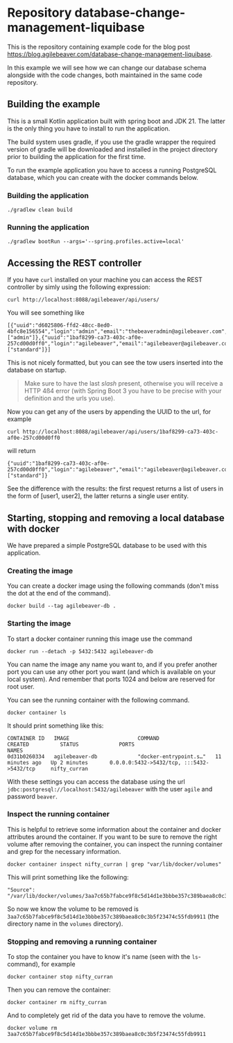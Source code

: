 # Repository database-change-management-liquibase

This is the repository containing example code for the blog post https://blog.agilebeaver.com/database-change-management-liquibase.

In this example we will see how we can change our database schema alongside with the code changes, both maintained in the same code repository.

## Building the example

This is a small Kotlin application built with spring boot and JDK 21. The latter is the only thing you have to install to run the application.

The build system uses gradle, if you use the gradle wrapper the required version of gradle will be downloaded and installed in the project directory prior to building the application for the first time.

To run the example application you have to access a running PostgreSQL database, which you can create with the docker commands below.

### Building the application

    ./gradlew clean build

### Running the application

    ./gradlew bootRun --args='--spring.profiles.active=local'

## Accessing the REST controller

If you have ``curl`` installed on your machine you can access the REST controller by simly using the following expression:

    curl http://localhost:8088/agilebeaver/api/users/

You will see something like

    [{"uuid":"d6025806-ffd2-48cc-8ed0-4bfc8e156554","login":"admin","email":"thebeaveradmin@agilebeaver.com","roles":["admin"]},{"uuid":"1baf8299-ca73-403c-af0e-257cd00d0ff0","login":"agilebeaver","email":"agilebeaver@agilebeaver.com","roles":["standard"]}]

This is not nicely formatted, but you can see the tow users inserted into the database on startup.

> Make sure to have the last _slash_ present, otherwise you will receive a HTTP 4ß4 error (with Spring Boot 3 you have to be precise with your definition and the urls you use).

Now you can get any of the users by appending the UUID to the url, for example

    curl http://localhost:8088/agilebeaver/api/users/1baf8299-ca73-403c-af0e-257cd00d0ff0

will return

    {"uuid":"1baf8299-ca73-403c-af0e-257cd00d0ff0","login":"agilebeaver","email":"agilebeaver@agilebeaver.com","roles":["standard"]}

See the difference with the results: the first request returns a list of users in the form of \[user1, user2\], the latter returns a single user entity.

## Starting, stopping and removing a local database with docker

We have prepared a simple PostgreSQL database to be used with this application.

### Creating the image

You can create a docker image using the following commands (don't miss the dot at the end of the command).

    docker build --tag agilebeaver-db .

### Starting the image

To start a docker container running this image use the command

    docker run --detach -p 5432:5432 agilebeaver-db

You can name the image any name you want to, and if you prefer another port you can use any other port you want (and which is available on your local system). And remember that ports 1024 and below are reserved for root user.

You can see the running container with the following command.

    docker container ls

It should print something like this:

    CONTAINER ID   IMAGE                      COMMAND                  CREATED          STATUS             PORTS                                         NAMES
    0d31b0260334   agilebeaver-db             "docker-entrypoint.s…"   11 minutes ago   Up 2 minutes       0.0.0.0:5432->5432/tcp, :::5432->5432/tcp     nifty_curran

With these settings you can access the database using the url ``jdbc:postgresql://localhost:5432/agilebeaver`` with the user ``agile`` and password ``beaver``.

### Inspect the running container

This is helpful to retrieve some information about the container and docker attributes around the container. If you want to be sure to remove the right volume after removing the container, you can inspect the running container and grep for the necessary information.

    docker container inspect nifty_curran | grep "var/lib/docker/volumes"

This will print something like the following:

    "Source": "/var/lib/docker/volumes/3aa7c65b7fabce9f8c5d14d1e3bbbe357c389baea8c0c3b5f23474c55fdb9911/_data",

So now we know the volume to be removed is ``3aa7c65b7fabce9f8c5d14d1e3bbbe357c389baea8c0c3b5f23474c55fdb9911`` (the directory name in the ``volumes`` directory).

### Stopping and removing a running container

To stop the container you have to know it's name (seen with the ``ls``-command), for example

    docker container stop nifty_curran

Then you can remove the container:

    docker container rm nifty_curran

And to completely get rid of the data you have to remove the volume.

    docker volume rm 3aa7c65b7fabce9f8c5d14d1e3bbbe357c389baea8c0c3b5f23474c55fdb9911